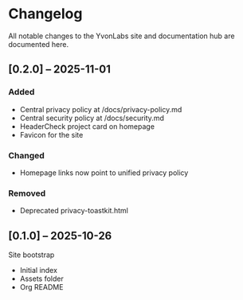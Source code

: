 # Changelog

All notable changes to the YvonLabs site and documentation hub are documented here.

## [0.2.0] – 2025-11-01
### Added
- Central privacy policy at /docs/privacy-policy.md
- Central security policy at /docs/security.md
- HeaderCheck project card on homepage
- Favicon for the site

### Changed
- Homepage links now point to unified privacy policy

### Removed
- Deprecated privacy-toastkit.html

## [0.1.0] – 2025-10-26
Site bootstrap
- Initial index
- Assets folder
- Org README
